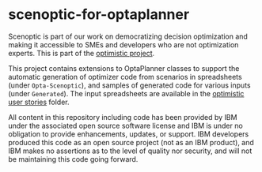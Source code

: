 # scenoptic-for-optaplanner
Scenoptic is part of our work on democratizing decision optimization and making it accessible to SMEs and developers who
are not optimization experts.  This is part of the [optimistic project](https://github.com/IBM/optimistic).  

This project contains extensions to OptaPlanner classes to support the automatic generation of optimizer code from
scenarios in spreadsheets (under `Opta-Scenoptic`), and samples of generated code for various inputs (under `Generated`).
The input spreadsheets are available in the [optimistic user stories](https://github.com/IBM/optimistic/scenoptic_examples/user_stories)
folder.

All content in this repository including code has been provided by IBM under the associated open source software license and IBM is under no obligation to provide enhancements, updates, or support. IBM developers produced this code as an open source project (not as an IBM product), and IBM makes no assertions as to the level of quality nor security, and will not be maintaining this code going forward.
